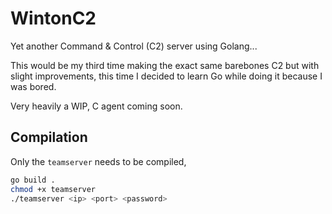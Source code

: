 # WintonC2
Yet another Command & Control (C2) server using Golang...

This would be my third time making the exact same barebones C2 but with slight improvements, this time I decided to learn Go while doing it because I was bored.

Very heavily a WIP, C agent coming soon.

## Compilation
Only the `teamserver` needs to be compiled,
```bash
go build .
chmod +x teamserver
./teamserver <ip> <port> <password>
```
